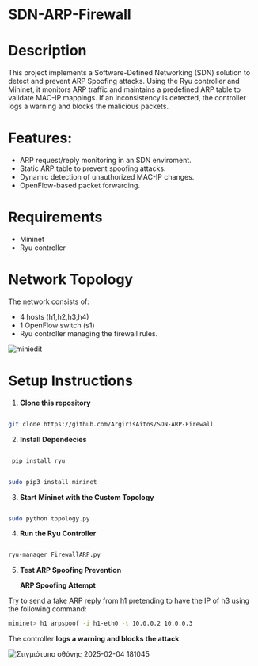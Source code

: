 # SDN-ARP-Firewall


# Description 
This project implements a Software-Defined Networking (SDN) solution to detect and prevent ARP Spoofing attacks. Using the Ryu controller and Mininet, it monitors ARP traffic and maintains a predefined ARP table to validate MAC-IP mappings. If an inconsistency is detected, the controller logs a warning and blocks the malicious packets.


# Features:

- ARP request/reply monitoring in an SDN enviroment.
- Static ARP table to prevent spoofing attacks.
- Dynamic detection of unauthorized MAC-IP changes.
- OpenFlow-based packet forwarding.


 # Requirements 

 - Mininet
 - Ryu controller



# Network Topology
 The network consists of:

 - 4 hosts (h1,h2,h3,h4)
 - 1 OpenFlow switch (s1)
 - Ryu controller managing the firewall rules.

![miniedit](https://github.com/user-attachments/assets/45d6f274-2c6c-4b2c-92a1-abeed99c72dc)


# Setup Instructions 

1. **Clone this repository**
```bash 

git clone https://github.com/ArgirisAitos/SDN-ARP-Firewall

```

2. **Install Dependecies**

 ```bash

  pip install ryu 

  ```
  ```bash

  sudo pip3 install mininet 
  
  ```

  3. **Start Mininet with the Custom Topology**

  ```bash

  sudo python topology.py 
  
  ```
4. **Run the Ryu Controller**

  ```bash 

  ryu-manager FirewallARP.py

  ```

  5. **Test ARP Spoofing Prevention**
      
      **ARP Spoofing Attempt**

   Try to send a fake ARP reply from h1 pretending to have the IP of h3 using the following command:
      
```bash
mininet> h1 arpspoof -i h1-eth0 -t 10.0.0.2 10.0.0.3
```
The controller **logs a warning and blocks the attack**.


![Στιγμιότυπο οθόνης 2025-02-04 181045](https://github.com/user-attachments/assets/6cb024ba-4ba7-4368-9139-00c405eb57e5)













